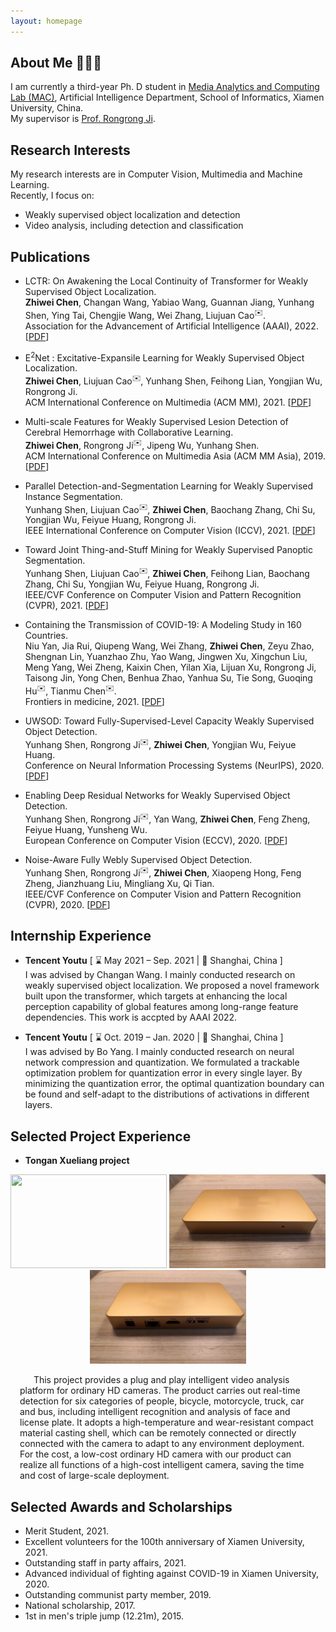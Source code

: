 ```yaml
---
layout: homepage
---
```


## About Me 👨🏻‍🎓

I am currently a third-year Ph. D student in [Media Analytics and Computing Lab (MAC)](https://mac.xmu.edu.cn/), Artificial Intelligence Department, School of Informatics, Xiamen University, China.
<br>
My supervisor is [Prof. Rongrong Ji](https://mac.xmu.edu.cn/rrji_en/).

## Research Interests

My research interests are in Computer Vision, Multimedia and Machine Learning.
<br>
Recently, I focus on:

* Weakly supervised object localization and detection
* Video analysis, including detection and classification

## Publications

* LCTR: On Awakening the Local Continuity of Transformer for Weakly Supervised Object Localization.
  <br>
  **Zhiwei Chen**, Changan Wang, Yabiao Wang, Guannan Jiang, Yunhang Shen, Ying Tai, Chengjie Wang, Wei Zhang, Liujuan Cao<sup>✉️</sup>.
  <br>
  Association for the Advancement of Artificial Intelligence (AAAI), 2022.
  [[PDF](https://arxiv.org/pdf/2112.05291)]

* E<sup>2</sup>Net : Excitative-Expansile Learning for Weakly Supervised Object Localization.
  <br>
  **Zhiwei Chen**, Liujuan Cao<sup>✉️</sup>, Yunhang Shen, Feihong Lian, Yongjian Wu, Rongrong Ji.
  <br>
  ACM International Conference on Multimedia (ACM MM), 2021.
  [[PDF](https://dl.acm.org/doi/abs/10.1145/3474085.3475211)]

* Multi-scale Features for Weakly Supervised Lesion Detection of Cerebral Hemorrhage with Collaborative Learning.
  <br>
  **Zhiwei Chen**, Rongrong Ji<sup>✉️</sup>, Jipeng Wu, Yunhang Shen.
  <br>
  ACM International Conference on Multimedia Asia (ACM MM Asia), 2019.
  [[PDF](https://dl.acm.org/doi/10.1145/3338533.3372209)]

* Parallel Detection-and-Segmentation Learning for Weakly Supervised Instance Segmentation.
  <br>
  Yunhang Shen, Liujuan Cao<sup>✉️</sup>, **Zhiwei Chen**, Baochang Zhang, Chi Su, Yongjian Wu, Feiyue Huang, Rongrong Ji.
  <br>
  IEEE International Conference on Computer Vision (ICCV), 2021.
  [[PDF](https://openaccess.thecvf.com/content/WACV2021/papers/Hwang_Weakly_Supervised_Instance_Segmentation_by_Deep_Community_Learning_WACV_2021_paper.pdf)]

* Toward Joint Thing-and-Stuff Mining for Weakly Supervised Panoptic Segmentation.
  <br>
  Yunhang Shen, Liujuan Cao<sup>✉️</sup>, **Zhiwei Chen**, Feihong Lian, Baochang Zhang, Chi Su, Yongjian Wu, Feiyue Huang, Rongrong Ji.
  <br>
  IEEE/CVF Conference on Computer Vision and Pattern Recognition (CVPR), 2021.
  [[PDF](https://openaccess.thecvf.com/content/CVPR2021/papers/Shen_Toward_Joint_Thing-and-Stuff_Mining_for_Weakly_Supervised_Panoptic_Segmentation_CVPR_2021_paper.pdf)]

* Containing the Transmission of COVID-19: A Modeling Study in 160 Countries.
  <br>
  Niu Yan, Jia Rui, Qiupeng Wang, Wei Zhang, **Zhiwei Chen**, Zeyu Zhao, Shengnan Lin, Yuanzhao Zhu, Yao Wang, Jingwen Xu, Xingchun Liu, Meng Yang, Wei Zheng, Kaixin Chen, Yilan Xia, Lijuan Xu, Rongrong Ji, Taisong Jin, Yong Chen, Benhua Zhao, Yanhua Su, Tie Song, Guoqing Hu<sup>✉️</sup>, Tianmu Chen<sup>✉️</sup>.
  <br>
  Frontiers in medicine, 2021.
  [[PDF](https://www.ncbi.nlm.nih.gov/pmc/articles/PMC8416347/pdf/fmed-08-701836.pdf)]

* UWSOD: Toward Fully-Supervised-Level Capacity Weakly Supervised Object Detection.
  <br>
  Yunhang Shen, Rongrong Ji<sup>✉️</sup>, **Zhiwei Chen**, Yongjian Wu, Feiyue Huang.
  <br>
  Conference on Neural Information Processing Systems (NeurIPS), 2020.
  [[PDF](https://papers.nips.cc/paper/2020/file/4e0928de075538c593fbdabb0c5ef2c3-Paper.pdf)]

* Enabling Deep Residual Networks for Weakly Supervised Object Detection.
  <br>
  Yunhang Shen, Rongrong Ji<sup>✉️</sup>, Yan Wang, **Zhiwei Chen**, Feng Zheng, Feiyue Huang, Yunsheng Wu.
  <br>
  European Conference on Computer Vision (ECCV), 2020.
  [[PDF](https://www.ecva.net/papers/eccv_2020/papers_ECCV/papers/123530120.pdf)]

* Noise-Aware Fully Webly Supervised Object Detection.
  <br>
  Yunhang Shen, Rongrong Ji<sup>✉️</sup>, **Zhiwei Chen**, Xiaopeng Hong, Feng Zheng, Jianzhuang Liu, Mingliang Xu, Qi Tian.
  <br>
  IEEE/CVF Conference on Computer Vision and Pattern Recognition (CVPR), 2020.
  [[PDF](https://openaccess.thecvf.com/content_CVPR_2020/papers/Shen_Noise-Aware_Fully_Webly_Supervised_Object_Detection_CVPR_2020_paper.pdf)]

## Internship Experience

* **Tencent Youtu** [ ⌛ May 2021 – Sep. 2021 | 📍 Shanghai, China ] <br>
I was advised by Changan Wang. I mainly conducted research on weakly supervised object localization. We proposed a novel framework built upon the transformer, which targets at enhancing the local perception capability of global features among long-range feature dependencies. This work is accpted by AAAI 2022.

* **Tencent Youtu** [ ⌛ Oct. 2019 – Jan. 2020 | 📍 Shanghai, China ] <br>
I was advised by Bo Yang. I mainly conducted research on neural network compression and quantization. We formulated a trackable optimization problem for quantization error in every single layer. By minimizing the quantization error, the optimal quantization boundary can be found and self-adapt to the distributions of activations in different layers.

## Selected Project Experience

* **Tongan Xueliang project**<br>
<div style="text-align: center; ">
<img class="pro_img" src="./assets/img/project1.gif" style="width:250px; height:150px; "/>
<img class="pro_img" src="./assets/img/project1_1.jpg" style="width:250px; height:150px; "/>
<img class="pro_img" src="./assets/img/project1_2.jpg" style="width:250px; height:150px; "/>
</div>
<p style="padding:0 15px; word-break: keep-all; word-wrap: break-word; ">
&ensp; &ensp; This project provides a plug and play intelligent video analysis platform for ordinary HD cameras. The product carries out real-time detection for six categories of people, bicycle, motorcycle, truck, car and bus, including intelligent recognition and analysis of face and license plate. It adopts a high-temperature and wear-resistant compact material casting shell, which can be remotely connected or directly connected with the camera to adapt to any environment deployment. For the cost, a low-cost ordinary HD camera with our product can realize all functions of a high-cost intelligent camera, saving the time and cost of large-scale deployment.
</p>

<!-- <div style="clear:both; "></div>
<br> -->

## Selected Awards and Scholarships

* Merit Student, 2021.
* Excellent volunteers for the 100th anniversary of Xiamen University, 2021.
* Outstanding staff in party affairs, 2021.
* Advanced individual of fighting against COVID-19 in Xiamen University, 2020.
* Outstanding communist party member, 2019.
* National scholarship, 2017.
* 1st in men\'s triple jump (12.21m), 2015.
